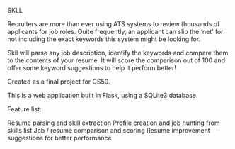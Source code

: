 SKLL

Recruiters are more than ever using ATS systems to review thousands of applicants for job roles. Quite frequently, an applicant can slip the ‘net’ for not including the exact keywords this system might be looking for.

Skll will parse any job description, identify the keywords and compare them to the contents of your resume. It will score the comparison out of 100 and offer some keyword suggestions to help it perform better!

Created as a final project for CS50.

This is a web application built in Flask, using a SQLite3 database.

Feature list:

Resume parsing and skill extraction
Profile creation and job hunting from skills list
Job / resume comparison and scoring
Resume improvement suggestions for better performance